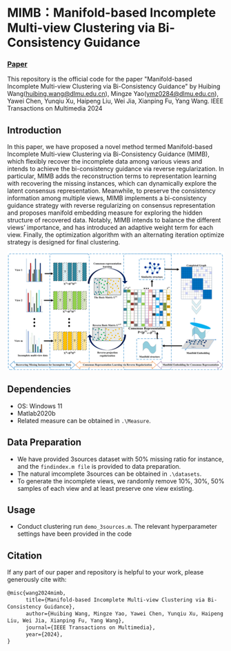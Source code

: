 # MIMB：Manifold-based Incomplete Multi-view Clustering via Bi-Consistency Guidance
 
### [Paper]()

This repository is the official code for the paper "Manifold-based Incomplete Multi-view Clustering via Bi-Consistency Guidance" by Huibing Wang(huibing.wang@dlmu.edu.cn), Mingze Yao(ymz0284@dlmu.edu.cn), Yawei Chen, Yunqiu Xu, Haipeng Liu, Wei Jia, Xianping Fu, Yang Wang. lEEE Transactions on Multimedia 2024

## Introduction
In this paper, we have proposed a novel method termed Manifold-based Incomplete Multi-view Clustering via Bi-Consistency Guidance (MIMB), which flexibly recover the incomplete data among various views and intends to achieve the bi-consistency guidance via reverse regularization. In particular, MIMB adds the reconstruction terms to representation learning with recovering the missing instances, which can dynamically explore the latent consensus representation. Meanwhile, to preserve the consistency information among multiple views, MIMB implements a bi-consistency guidance strategy with reverse regularizing on consensus representation and proposes manifold embedding measure for exploring the hidden structure of recovered data. Notably, MIMB intends to balance the different views’ importance, and has introduced an adaptive weight term for each view. Finally, the optimization algorithm with an alternating iteration optimize strategy is designed for final clustering.

![](MIMB.png)

## Dependencies
* OS: Windows 11
* Matlab2020b
* Related measure can be obtained in `.\Measure`.

## Data Preparation
+ We have provided 3sources dataset with 50\% missing ratio for instance, and the `findindex.m file` is provided to data preparation.
+ The natural imcomplete 3sources can be obtained in `.\datasets`.
+ To generate the incomplete views, we randomly remove 10\%, 30\%, 50\% samples of each view and at least preserve one view existing.

## Usage
+ Conduct clustering
  run  `demo_3sources.m`. The relevant hyperparameter settings have been provided in the code

##  Citation
If any part of our paper and repository is helpful to your work, please generously cite with:

```
@misc{wang2024mimb,
      title={Manifold-based Incomplete Multi-view Clustering via Bi-Consistency Guidance}, 
      author={Huibing Wang, Mingze Yao, Yawei Chen, Yunqiu Xu, Haipeng Liu, Wei Jia, Xianping Fu, Yang Wang},
      journal={IEEE Transactions on Multimedia}, 
      year={2024},
}
```

